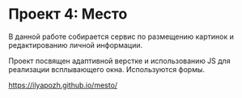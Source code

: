 # Проект 4: Место

В данной работе собирается сервис по размещению картинок и редактированию личной информации. 

Проект посвящен адаптивной верстке и использованию JS для реализации всплывающего окна. Используются формы.

https://ilyapozh.github.io/mesto/
